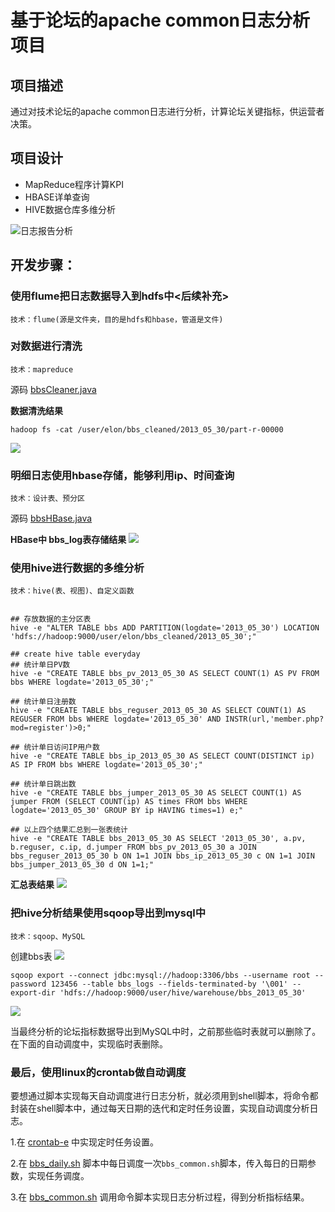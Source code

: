 # 基于论坛的apache common日志分析项目
## 项目描述
通过对技术论坛的apache common日志进行分析，计算论坛关键指标，供运营者决策。

## 项目设计
- MapReduce程序计算KPI
- HBASE详单查询
- HIVE数据仓库多维分析

![日志报告分析](https://i.imgur.com/q2Bl7G6.png)

## 开发步骤：
### 使用flume把日志数据导入到hdfs中<后续补充>
	技术：flume(源是文件夹，目的是hdfs和hbase，管道是文件)
### 对数据进行清洗
	技术：mapreduce
源码 [bbsCleaner.java](/src/com/elon33/bbs/bbsCleaner.java "点击此处查看源码")

**数据清洗结果**

	hadoop fs -cat /user/elon/bbs_cleaned/2013_05_30/part-r-00000
	
![](https://i.imgur.com/6PPetpR.png)
### 明细日志使用hbase存储，能够利用ip、时间查询
	技术：设计表、预分区
源码 [bbsHBase.java](/src/com/elon33/bbs/bbsHBase.java "点击此处查看源码")

**HBase中 bbs_log表存储结果**
![](https://i.imgur.com/vOGjQt7.png)
### 使用hive进行数据的多维分析
	技术：hive(表、视图)、自定义函数


	## 存放数据的主分区表
	hive -e "ALTER TABLE bbs ADD PARTITION(logdate='2013_05_30') LOCATION 'hdfs://hadoop:9000/user/elon/bbs_cleaned/2013_05_30';"
	
	## create hive table everyday
	## 统计单日PV数
	hive -e "CREATE TABLE bbs_pv_2013_05_30 AS SELECT COUNT(1) AS PV FROM bbs WHERE logdate='2013_05_30';"
	
	## 统计单日注册数
	hive -e "CREATE TABLE bbs_reguser_2013_05_30 AS SELECT COUNT(1) AS REGUSER FROM bbs WHERE logdate='2013_05_30' AND INSTR(url,'member.php?mod=register')>0;"

	## 统计单日访问IP用户数
	hive -e "CREATE TABLE bbs_ip_2013_05_30 AS SELECT COUNT(DISTINCT ip) AS IP FROM bbs WHERE logdate='2013_05_30';"

	## 统计单日跳出数
	hive -e "CREATE TABLE bbs_jumper_2013_05_30 AS SELECT COUNT(1) AS jumper FROM (SELECT COUNT(ip) AS times FROM bbs WHERE logdate='2013_05_30' GROUP BY ip HAVING times=1) e;"

	## 以上四个结果汇总到一张表统计
	hive -e "CREATE TABLE bbs_2013_05_30 AS SELECT '2013_05_30', a.pv, b.reguser, c.ip, d.jumper FROM bbs_pv_2013_05_30 a JOIN bbs_reguser_2013_05_30 b ON 1=1 JOIN bbs_ip_2013_05_30 c ON 1=1 JOIN bbs_jumper_2013_05_30 d ON 1=1;"

**汇总表结果**
![](https://i.imgur.com/u5Kbhiq.png)

### 把hive分析结果使用sqoop导出到mysql中
	技术：sqoop、MySQL
创建bbs表
![](https://i.imgur.com/s8mmGHM.png)

	sqoop export --connect jdbc:mysql://hadoop:3306/bbs --username root --password 123456 --table bbs_logs --fields-terminated-by '\001' --export-dir 'hdfs://hadoop:9000/user/hive/warehouse/bbs_2013_05_30'
	
![](https://i.imgur.com/9sF6ZQm.png)

当最终分析的论坛指标数据导出到MySQL中时，之前那些临时表就可以删除了。在下面的自动调度中，实现临时表删除。

### 最后，使用linux的crontab做自动调度

要想通过脚本实现每天自动调度进行日志分析，就必须用到shell脚本，将命令都封装在shell脚本中，通过每天日期的迭代和定时任务设置，实现自动调度分析日志。

1.在 [crontab-e](/crontab-e "点击此处查看源码") 中实现定时任务设置。

2.在 [ bbs_daily.sh](/bbs_daily.sh "点击此处查看源码") 脚本中每日调度一次`bbs_common.sh`脚本，传入每日的日期参数，实现任务调度。

3.在 [bbs_common.sh](/bbs_common.sh "点击此处查看源码") 调用命令脚本实现日志分析过程，得到分析指标结果。

